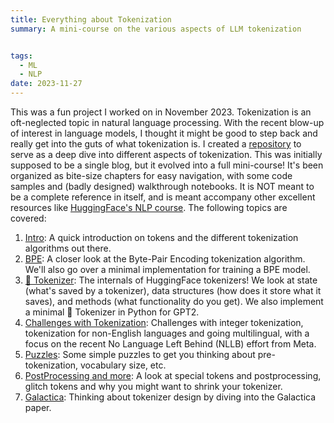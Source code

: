```yaml
---
title: Everything about Tokenization
summary: A mini-course on the various aspects of LLM tokenization


tags:
  - ML
  - NLP
date: 2023-11-27
---
```


This was a fun project I worked on in November 2023. Tokenization is an oft-neglected topic in natural language processing. With the recent blow-up of interest in language models, I thought it might be good to step back and really get into the guts of what tokenization is. I created a [repository](https://github.com/SumanthRH/tokenization) to serve as a deep dive into different aspects of tokenization. This was initially supposed to be a single blog, but it evolved into a full mini-course! It's been organized as bite-size chapters for easy navigation, with some code samples and (badly designed) walkthrough notebooks. It is NOT meant to be a complete reference in itself, and is meant accompany other excellent resources like [HuggingFace's NLP course](https://huggingface.co/learn/nlp-course/chapter6/1). The following topics are covered: 

1. [Intro](https://github.com/SumanthRH/tokenization/tree/main/1-intro/): A quick introduction on tokens and the different tokenization algorithms out there. 
2. [BPE](https://github.com/SumanthRH/tokenization/tree/main/2-bpe/): A closer look at the Byte-Pair Encoding tokenization algorithm. We'll also go over a minimal implementation for training a BPE model.
3. [🤗 Tokenizer](https://github.com/SumanthRH/tokenization/tree/main/3-hf-tokenizer/): The internals of HuggingFace tokenizers! We look at state (what's saved by a tokenizer), data structures (how does it store what it saves), and methods (what functionality do you get). We also implement a minimal 🤗 Tokenizer in Python for GPT2.
4. [Challenges with Tokenization](https://github.com/SumanthRH/tokenization/tree/main/4-tokenization-is-hard/): Challenges with integer tokenization, tokenization for non-English languages and going multilingual, with a focus on the recent No Language Left Behind (NLLB) effort from Meta.
5. [Puzzles](https://github.com/SumanthRH/tokenization/tree/main/5-puzzles/): Some simple puzzles to get you thinking about pre-tokenization, vocabulary size, etc.
6. [PostProcessing and more](https://github.com/SumanthRH/tokenization/tree/main/6-postprocessing-and-more/): A look at special tokens and postprocessing, glitch tokens and why you might want to shrink your tokenizer.
7. [Galactica](https://github.com/SumanthRH/tokenization/tree/main/7-galactica/): Thinking about tokenizer design by diving into the Galactica paper.
